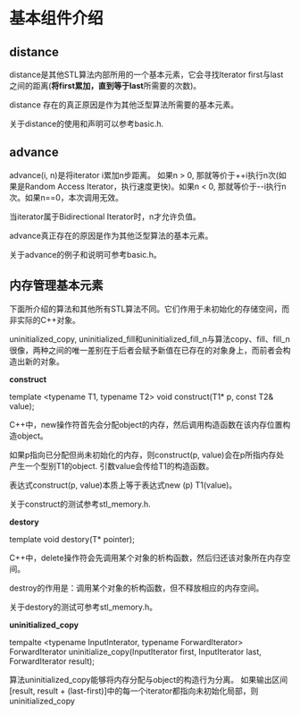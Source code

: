 # 基本组件介绍

## distance

distance是其他STL算法内部所用的一个基本元素，它会寻找Iterator first与last之间的距离(**将first累加，直到等于last**所需要的次数)。

distance 存在的真正原因是作为其他泛型算法所需要的基本元素。

关于distance的使用和声明可以参考basic.h.

## advance

advance(i, n)是将iterator i累加n步距离。 如果n > 0, 那就等价于++i执行n次(如果是Random Access Iterator，执行速度更快)。如果n < 0, 那就等价于--i执行n次。如果n==0，本次调用无效。

当iterator属于Bidirectional Iterator时，n才允许负值。

advance真正存在的原因是作为其他泛型算法的基本元素。

关于advance的例子和说明可参考basic.h。

## 内存管理基本元素

下面所介绍的算法和其他所有STL算法不同。它们作用于未初始化的存储空间，而非实际的C++对象。

uninitialized_copy, uninitialized_fill和uninitialized_fill_n与算法copy、fill、fill_n很像，两种之间的唯一差别在于后者会赋予新值在已存在的对象身上，而前者会构造出新的对象。

**construct**

template <typename T1, typename T2>
void construct(T1* p, const T2& value);

C++中，new操作符首先会分配object的内存，然后调用构造函数在该内存位置构造object。

如果p指向已分配但尚未初始化的内存，则construct(p, value)会在p所指内存处产生一个型别T1的object. 引数value会传给T1的构造函数。

表达式construct(p, value)本质上等于表达式new (p) T1(value)。

关于construct的测试参考stl_memory.h.

**destory**

template <typename T> void destory(T* pointer);

C++中，delete操作符会先调用某个对象的析构函数，然后归还该对象所在内存空间。

destroy的作用是：调用某个对象的析构函数，但不释放相应的内存空间。

关于destory的测试可参考stl_memory.h。

**uninitialized_copy**

tempalte <typename InputInterator, typename ForwardIterator>
ForwardIterator 
uninitialize_copy(InputIterator first, InputIterator last, ForwardIterator result);

算法uninitialized_copy能够将内存分配与object的构造行为分离。 如果输出区间[result, result + (last-first)]中的每一个iterator都指向未初始化局部，则uninitialized_copy